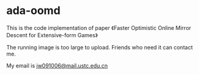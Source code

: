 # ada-oomd
This is the code implementation of paper 《Faster Optimistic Online Mirror Descent for Extensive-form Games》

The running image is too large to upload. Friends who need it can contact me.

My email is jw091006@mail.ustc.edu.cn
